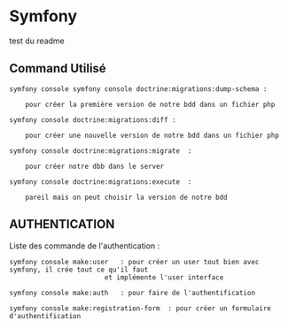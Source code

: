 # Symfony

test du readme
## Command Utilisé 

```
symfony console symfony console doctrine:migrations:dump-schema :
```
        pour créer la première version de notre bdd dans un fichier php

 ```       
symfony console doctrine:migrations:diff :
```
        pour créer une nouvelle version de notre bdd dans un fichier php

```
symfony console doctrine:migrations:migrate  :
```
        pour créer notre dbb dans le server

```
symfony console doctrine:migrations:execute  :
```
        pareil mais on peut choisir la version de notre bdd


## AUTHENTICATION

Liste des commande de l'authentication :

```
symfony console make:user   : pour créer un user tout bien avec symfony, il crée tout ce qu'il faut
                        et implémente l'user interface

symfony console make:auth   : pour faire de l'authentification

symfony console make:registration-form  : pour créer un formulaire d'authentification

```